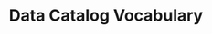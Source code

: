 ---
schema: default
title: Data Catalog Vocabulary
notes: >-
  CAT is an RDF vocabulary designed to facilitate interoperability between data
  catalogs published on the Web @en
organization: DataScientia Foundation
resources:
  - name: DCAT.UAN.owl
    url: >-
      http://git.knowdive.disi.unitn.it:8080/knowledge/LiveKnowledge/SREP/metadata/raw/master/DCAT.UAN.owl
    format: owl
    description: >-
      CAT is an RDF vocabulary designed to facilitate interoperability between
      data catalogs published on the Web @en
    license: Creative Commons
    status: Unannotated
    byteSize: '223.496'
    issued: '2012-05-03'
    language: en
    modified: '17 December 2020, 01:27 (UTC+01:00)'
    OntologyEngineeringTool: Protégé
    ontologyLanguage: owl
    ontologySyntax: RDF
    example: Unknown
    ReferenceLKRepository: SREP
    referenceOntology: Unknown
    referenceDatasets: Unknown
distribution: dcat.owl
keyword: Catalogs
publisher: W3C Data Exchange Working Group
category:
  - Upper-Level
versionNotes: '(2020-11-01) Ghislain Atemezing: Review - OK'
landingPage: 'http://www.w3.org/TR/vocab-dcat/'
accessRigths: Public
creator: 'Richard Cyganiak, Fadi Maali'
hasVersion: Unknown
isVersionOf: Unknown
issued: 03 May 2012
modified: '17 December 2020, 01:27 (UTC+01:00)'
language: en
provenance: "(2013-09-25) Pierre-Yves Vandenbussche: RDF file has been synchronised and labels translated on 2013-09-25
(2014-03-03) Bernard Vatant: DCAT is a W3C Recommendation since 16 January 2014.
(2014-11-06) Ghislain Atemezing: Added the implementation report of DCAT in rdfs:seeAlso property, instead of the link to the file in mercury previously at http://dvcs.w3.org/hg/gld/raw-file/default/dcat/index.html
(2014-06-06) Bernard Vatant: New versions since date of W3C Recommendation adding labels and comments in various languages, but no change in the URIs and semantics.
(2015-10-14) Ghislain Atemezing: Annual review - OK
(2017-01-02) Ghislain Atemezing: Annual review - no change
(2019-01-24) Ghislain Atemezing: Annual review - no change
(2020-03-26) Ghislain Atemezing: New version REC at https://www.w3.org/TR/vocab-dcat-2/. his new version of the vocabulary updates and expands the original but preserves backward compatibility.
(2020-11-01) Ghislain Atemezing: Review - OK        
Provenance from: LOV "
page: 'http://www.w3.org/ns/dcat'
wasGeneratedBy: governament data catalog development
versionInfo: version 2020.0204
formalityLevel: Teleontology
OntologyEngineeringMethodology: Unknown
acronym: dcat
CompetencyQuestion: Unknown
preferredNamespacePrefix: dcat
toDoList: To completely annotate.
namespacesGenerated: Unknown
namespacesReused: Unknown
datasetLevel: Knowledge level (L3-4)
spatialExtent: Unknown
temporalExtent: Unknown
---